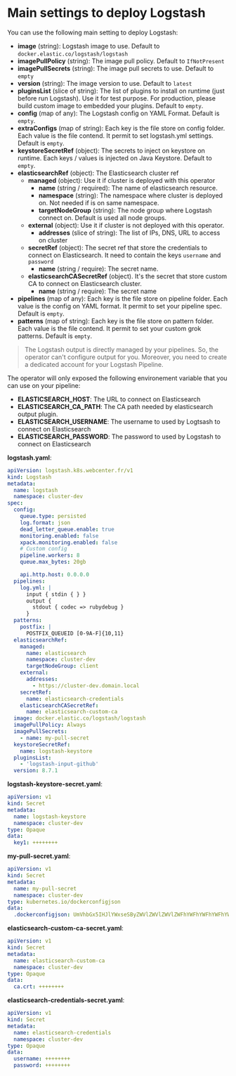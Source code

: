 # Main settings to deploy Logstash

You can use the following main setting to deploy Logstash:
- **image** (string): Logstash image to use. Default to `docker.elastic.co/logstash/logstash`
- **imagePullPolicy** (string): The image pull policy. Default to `IfNotPresent`
- **imagePullSecrets** (string): The image pull secrets to use. Default to `empty`
- **version** (string): The image version to use. Default to `latest`
- **pluginsList** (slice of string): The list of plugins to install on runtime (just before run Logstash). Use it for test purpose. For production, please build custom image to embedded your plugins. Default to `empty`.
- **config** (map of any): The Logstash config on YAML Format. Default is `empty`.
- **extraConfigs** (map of string): Each key is the file store on config folder. Each value is the file contend. It permit to set logstash.yml settings. Default is `empty`.
- **keystoreSecretRef** (object): The secrets to inject on keystore on runtime. Each keys / values is injected on Java Keystore. Default to `empty`.
- **elasticsearchRef** (object): The Elasticsearch cluster ref
  - **managed** (object): Use it if cluster is deployed with this operator
    - **name** (string / required): The name of elasticsearch resource.
    - **namespace** (string): The namespace where cluster is deployed on. Not needed if is on same namespace.
    - **targetNodeGroup** (string): The node group where Logstash connect on. Default is used all node groups.
  - **external** (object): Use it if cluster is not deployed with this operator.
    - **addresses** (slice of string): The list of IPs, DNS, URL to access on cluster
  - **secretRef** (object): The secret ref that store the credentials to connect on Elasticsearch. It need to contain the keys `username` and `password`
    - **name** (string / require): The secret name.
  - **elasticsearchCASecretRef** (object). It's the secret that store custom CA to connect on Elasticsearch cluster.
    - **name** (string / require): The secret name
- **pipelines** (map of any): Each key is the file store on pipeline folder. Each value is the config on YAML format. It permit to set your pipeline spec. Default is `empty`.
- **patterns** (map of string): Each key is the file store on pattern folder. Each value is the file contend. It permit to set your custom grok patterns. Default is `empty`.

> The Logstash output is directly managed by your pipelines. So, the operator can't configure output for you.
> Moreover, you need to create a dedicated account for your Logstash Pipeline.

The operator will only exposed the following environement variable that you can use on your pipeline:
  - **ELASTICSEARCH_HOST**: The URL to connect on Elasticsearch
  - **ELASTICSEARCH_CA_PATH**: The CA path needed by elasticsearch output plugin.
  - **ELASTICSEARCH_USERNAME**: The username to used by Logtsash to connect on Elasticsearch
  - **ELASTICSEARCH_PASSWORD**: The password to used by Logstash to connect on Elasticsearch


**logstash.yaml**:
```yaml
apiVersion: logstash.k8s.webcenter.fr/v1
kind: Logstash
metadata:
  name: logstash
  namespace: cluster-dev
spec:
  config:
    queue.type: persisted
    log.format: json
    dead_letter_queue.enable: true
    monitoring.enabled: false
    xpack.monitoring.enabled: false
    # Custom config
    pipeline.workers: 8
    queue.max_bytes: 20gb

    api.http.host: 0.0.0.0
  pipelines:
    log.yml: |
      input { stdin { } }
      output {
        stdout { codec => rubydebug }
      }
  patterns:
    postfix: |
      POSTFIX_QUEUEID [0-9A-F]{10,11}
  elasticsearchRef:
    managed:
      name: elasticsearch
      namespace: cluster-dev
      targetNodeGroup: client
    external:
      addresses:
        - https://cluster-dev.domain.local
    secretRef:
      name: elasticsearch-credentials
    elasticsearchCASecretRef:
      name: elasticsearch-custom-ca
  image: docker.elastic.co/logstash/logstash
  imagePullPolicy: Always
  imagePullSecrets:
    - name: my-pull-secret
  keystoreSecretRef:
    name: logstash-keystore
  pluginsList:
    - 'logstash-input-github'
  version: 8.7.1

```

**logstash-keystore-secret.yaml**:
```yaml
apiVersion: v1
kind: Secret
metadata:
  name: logstash-keystore
  namespace: cluster-dev
type: Opaque
data:
  key1: ++++++++
```

**my-pull-secret.yaml**:
```yaml
apiVersion: v1
kind: Secret
metadata:
  name: my-pull-secret
  namespace: cluster-dev
type: kubernetes.io/dockerconfigjson
data:
  .dockerconfigjson: UmVhbGx5IHJlYWxseSByZWVlZWVlZWVlZWFhYWFhYWFhYWFhYWFhYWFhYWFhYWFhYWFhYWxsbGxsbGxsbGxsbGxsbGxsbGxsbGxsbGxsbGxsbGx5eXl5eXl5eXl5eXl5eXl5eXl5eSBsbGxsbGxsbGxsbGxsbG9vb29vb29vb29vb29vb29vb29vb29vb29vb25ubm5ubm5ubm5ubm5ubm5ubm5ubm5ubmdnZ2dnZ2dnZ2dnZ2dnZ2dnZ2cgYXV0aCBrZXlzCg==
```

**elasticsearch-custom-ca-secret.yaml**:
```yaml
apiVersion: v1
kind: Secret
metadata:
  name: elasticsearch-custom-ca
  namespace: cluster-dev
type: Opaque
data:
  ca.crt: ++++++++
```

**elasticsearch-credentials-secret.yaml**:
```yaml
apiVersion: v1
kind: Secret
metadata:
  name: elasticsearch-credentials
  namespace: cluster-dev
type: Opaque
data:
  username: ++++++++
  password: ++++++++
```